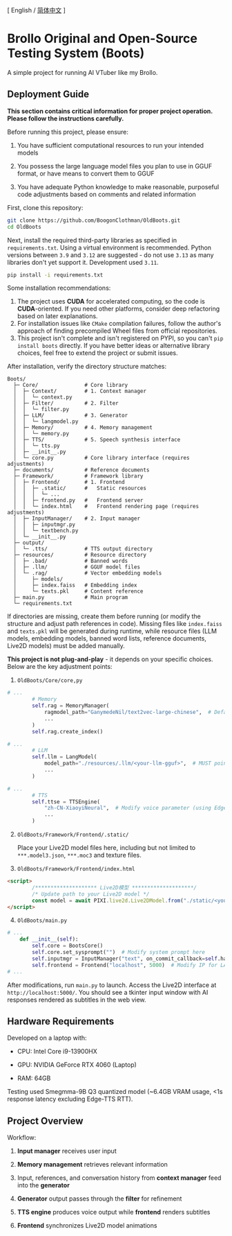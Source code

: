 \[ English / [简体中文](readme-zh.md) \]

# Brollo Original and Open-Source Testing System (Boots)

A simple project for running AI VTuber like my Brollo.

## Deployment Guide

**This section contains critical information for proper project operation. Please follow the instructions carefully.**

Before running this project, please ensure:

1. You have sufficient computational resources to run your intended models

2. You possess the large language model files you plan to use in GGUF format, or have means to convert them to GGUF

3. You have adequate Python knowledge to make reasonable, purposeful code adjustments based on comments and related information

First, clone this repository:

```bash
git clone https://github.com/BoogonClothman/OldBoots.git
cd OldBoots
```

Next, install the required third-party libraries as specified in `requirements.txt`. Using a virtual environment is recommended. Python versions between `3.9` and `3.12` are suggested - do not use `3.13` as many libraries don't yet support it. Development used `3.11`. 

```bash
pip install -i requirements.txt
```

Some installation recommendations:

1. The project uses **CUDA** for accelerated computing, so the code is **CUDA**-oriented. If you need other platforms, consider deep refactoring based on later explanations.
2. For installation issues like `CMake` compilation failures, follow the author's approach of finding precompiled Wheel files from official repositories.
3. This project isn't complete and isn't registered on PYPI, so you can't `pip install boots` directly. If you have better ideas or alternative library choices, feel free to extend the project or submit issues.

After installation, verify the directory structure matches:
```
Boots/
  ├─ Core/               # Core library
  │  ├─ Context/         # 1. Context manager
  │  │  └─ context.py
  │  ├─ Filter/          # 2. Filter
  │  │  └─ filter.py
  │  ├─ LLM/             # 3. Generator
  │  │  └─ langmodel.py
  │  ├─ Memory/          # 4. Memory management
  │  │  └─ memory.py
  │  ├─ TTS/             # 5. Speech synthesis interface
  │  │  └─ tts.py
  │  ├─ __init__.py
  │  └─ core.py          # Core library interface (requires adjustments)
  ├─ documents/          # Reference documents
  ├─ Framework/          # Framework library
  │  ├─ Frontend/        # 1. Frontend
  │  │  ├─ .static/      #   Static resources
  │  │  │  └─ ...
  │  │  ├─ frontend.py   #   Frontend server
  │  │  └─ index.html    #   Frontend rendering page (requires adjustments)
  │  ├─ InputManager/    # 2. Input manager
  │  │  ├─ inputmgr.py
  │  │  └─ textbench.py
  │  └─ __init__.py
  ├─ output/
  │  └─ .tts/            # TTS output directory
  ├─ resources/          # Resource directory
  │  ├─ .bad/            # Banned words
  │  ├─ .llm/            # GGUF model files
  │  └─ .rag/            # Vector embedding models
  │     ├─ models/
  │     ├─ index.faiss   # Embedding index
  │     └─ texts.pkl     # Content reference
  ├─ main.py             # Main program
  └─ requirements.txt
  ```

  If directories are missing, create them before running (or modify the structure and adjust path references in code). Missing files like `index.faiss` and `texts.pkl` will be generated during runtime, while resource files (LLM models, embedding models, banned word lists, reference documents, Live2D models) must be added manually.

  **This project is not plug-and-play** - it depends on your specific choices. Below are the key adjustment points:

1. `OldBoots/Core/core,py`
```py
# ...
        # Memory
        self.rag = MemoryManager(
            ragmodel_path="GanymedeNil/text2vec-large-chinese",  # Default embedding model
            ...
        )
        self.rag.create_index()

# ...
        # LLM
        self.llm = LangModel(
            model_path="./resources/.llm/<your-llm-gguf>",  # MUST point to your GGUF model!
            ...
        )

# ...
        # TTS
        self.ttse = TTSEngine(
            "zh-CN-XiaoyiNeural",  # Modify voice parameter (using Edge-TTS)
            ...
        )
```

2. `OldBoots/Framework/Frontend/.static/`

   Place your Live2D model files here, including but not limited to `***.model3.json`, `***.moc3` and texture files.

3. `OldBoots/Framework/Frontend/index.html`
```html
<script>
        /******************** Live2D模型 ********************/
        /* Update path to your Live2D model */
        const model = await PIXI.live2d.Live2DModel.from("./static/<your-model>.model3.json", {autoInteract: false});
</script>
```

4. `OldBoots/main.py`
```py
# ...
    def __init__(self):
        self.core = BootsCore()
        self.core.set_sysprompt("")  # Modify system prompt here
        self.inputmgr = InputManager("text", on_commit_callback=self.handle_input)
        self.frontend = Frontend("localhost", 5000)  # Modify IP for LAN access
# ...
```
After modifications, run `main.py` to launch. Access the Live2D interface at `http://localhost:5000/`. You should see a tkinter input window with AI responses rendered as subtitles in the web view.

## Hardware Requirements

Developed on a laptop with:

* CPU: Intel Core i9-13900HX

* GPU: NVIDIA GeForce RTX 4060 (Laptop)

* RAM: 64GB

Testing used Smegmma-9B Q3 quantized model (~6.4GB VRAM usage, <1s response latency excluding Edge-TTS RTT).

## Project Overview

Workflow:

1. **Input manager** receives user input

2. **Memory management** retrieves relevant information

3. Input, references, and conversation history from **context manager** feed into the **generator**

4. **Generator** output passes through the **filter** for refinement

5. **TTS engine** produces voice output while **frontend** renders subtitles

6. **Frontend** synchronizes Live2D model animations
